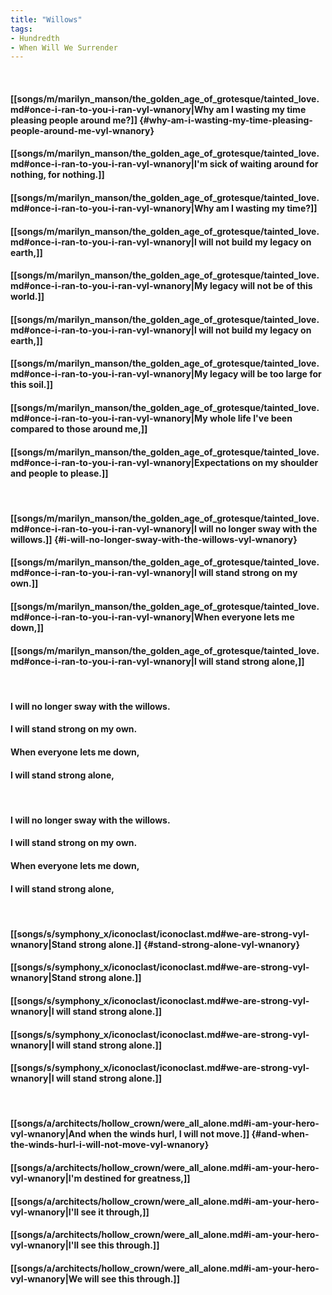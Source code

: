 ```yaml
---
title: "Willows"
tags:
- Hundredth
- When Will We Surrender
---
```

&nbsp;
#### [[songs/m/marilyn_manson/the_golden_age_of_grotesque/tainted_love.md#once-i-ran-to-you-i-ran-vyl-wnanory|Why am I wasting my time pleasing people around me?]] {#why-am-i-wasting-my-time-pleasing-people-around-me-vyl-wnanory}
#### [[songs/m/marilyn_manson/the_golden_age_of_grotesque/tainted_love.md#once-i-ran-to-you-i-ran-vyl-wnanory|I'm sick of waiting around for nothing, for nothing.]]
#### [[songs/m/marilyn_manson/the_golden_age_of_grotesque/tainted_love.md#once-i-ran-to-you-i-ran-vyl-wnanory|Why am I wasting my time?]]
#### [[songs/m/marilyn_manson/the_golden_age_of_grotesque/tainted_love.md#once-i-ran-to-you-i-ran-vyl-wnanory|I will not build my legacy on earth,]]
#### [[songs/m/marilyn_manson/the_golden_age_of_grotesque/tainted_love.md#once-i-ran-to-you-i-ran-vyl-wnanory|My legacy will not be of this world.]]
#### [[songs/m/marilyn_manson/the_golden_age_of_grotesque/tainted_love.md#once-i-ran-to-you-i-ran-vyl-wnanory|I will not build my legacy on earth,]]
#### [[songs/m/marilyn_manson/the_golden_age_of_grotesque/tainted_love.md#once-i-ran-to-you-i-ran-vyl-wnanory|My legacy will be too large for this soil.]]
#### [[songs/m/marilyn_manson/the_golden_age_of_grotesque/tainted_love.md#once-i-ran-to-you-i-ran-vyl-wnanory|My whole life I've been compared to those around me,]]
#### [[songs/m/marilyn_manson/the_golden_age_of_grotesque/tainted_love.md#once-i-ran-to-you-i-ran-vyl-wnanory|Expectations on my shoulder and people to please.]]
&nbsp;
#### [[songs/m/marilyn_manson/the_golden_age_of_grotesque/tainted_love.md#once-i-ran-to-you-i-ran-vyl-wnanory|I will no longer sway with the willows.]] {#i-will-no-longer-sway-with-the-willows-vyl-wnanory}
#### [[songs/m/marilyn_manson/the_golden_age_of_grotesque/tainted_love.md#once-i-ran-to-you-i-ran-vyl-wnanory|I will stand strong on my own.]]
#### [[songs/m/marilyn_manson/the_golden_age_of_grotesque/tainted_love.md#once-i-ran-to-you-i-ran-vyl-wnanory|When everyone lets me down,]]
#### [[songs/m/marilyn_manson/the_golden_age_of_grotesque/tainted_love.md#once-i-ran-to-you-i-ran-vyl-wnanory|I will stand strong alone,]]
&nbsp;
#### I will no longer sway with the willows.
#### I will stand strong on my own.
#### When everyone lets me down,
#### I will stand strong alone,
&nbsp;
#### I will no longer sway with the willows.
#### I will stand strong on my own.
#### When everyone lets me down,
#### I will stand strong alone,
&nbsp;
#### [[songs/s/symphony_x/iconoclast/iconoclast.md#we-are-strong-vyl-wnanory|Stand strong alone.]] {#stand-strong-alone-vyl-wnanory}
#### [[songs/s/symphony_x/iconoclast/iconoclast.md#we-are-strong-vyl-wnanory|Stand strong alone.]]
#### [[songs/s/symphony_x/iconoclast/iconoclast.md#we-are-strong-vyl-wnanory|I will stand strong alone.]]
#### [[songs/s/symphony_x/iconoclast/iconoclast.md#we-are-strong-vyl-wnanory|I will stand strong alone.]]
#### [[songs/s/symphony_x/iconoclast/iconoclast.md#we-are-strong-vyl-wnanory|I will stand strong alone.]]
&nbsp;
#### [[songs/a/architects/hollow_crown/were_all_alone.md#i-am-your-hero-vyl-wnanory|And when the winds hurl, I will not move.]] {#and-when-the-winds-hurl-i-will-not-move-vyl-wnanory}
#### [[songs/a/architects/hollow_crown/were_all_alone.md#i-am-your-hero-vyl-wnanory|I'm destined for greatness,]]
#### [[songs/a/architects/hollow_crown/were_all_alone.md#i-am-your-hero-vyl-wnanory|I'll see it through,]]
#### [[songs/a/architects/hollow_crown/were_all_alone.md#i-am-your-hero-vyl-wnanory|I'll see this through.]]
#### [[songs/a/architects/hollow_crown/were_all_alone.md#i-am-your-hero-vyl-wnanory|We will see this through.]]
